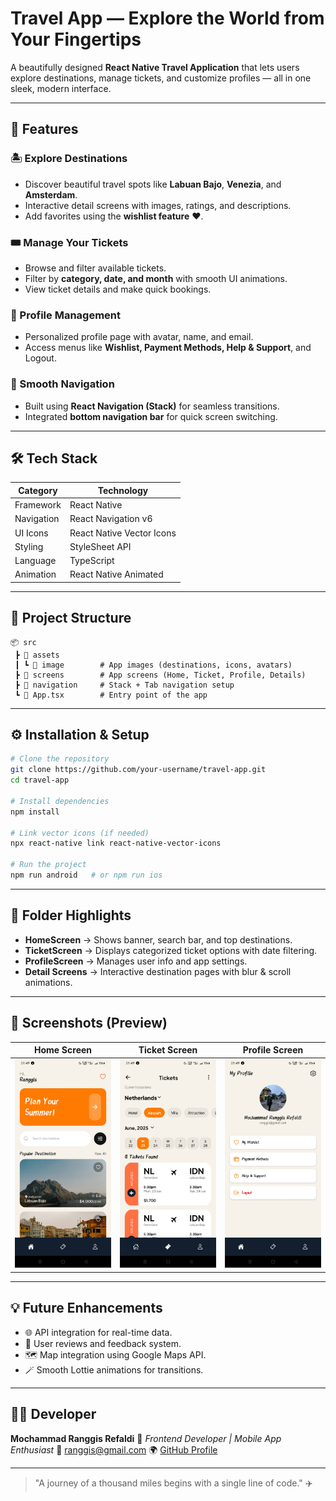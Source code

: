 # Travel App — Explore the World from Your Fingertips

A beautifully designed **React Native Travel Application** that lets users explore destinations, manage tickets, and customize profiles — all in one sleek, modern interface.

---

## 🚀 Features

### 🏝️ Explore Destinations

* Discover beautiful travel spots like **Labuan Bajo**, **Venezia**, and **Amsterdam**.
* Interactive detail screens with images, ratings, and descriptions.
* Add favorites using the **wishlist feature** ❤️.

### 🎟️ Manage Your Tickets

* Browse and filter available tickets.
* Filter by **category, date, and month** with smooth UI animations.
* View ticket details and make quick bookings.

### 👤 Profile Management

* Personalized profile page with avatar, name, and email.
* Access menus like **Wishlist, Payment Methods, Help & Support**, and Logout.

### 🧭 Smooth Navigation

* Built using **React Navigation (Stack)** for seamless transitions.
* Integrated **bottom navigation bar** for quick screen switching.

---

## 🛠️ Tech Stack

| Category   | Technology                |
| ---------- | ------------------------- |
| Framework  | React Native              |
| Navigation | React Navigation v6       |
| UI Icons   | React Native Vector Icons |
| Styling    | StyleSheet API            |
| Language   | TypeScript                |
| Animation  | React Native Animated     |

---

## 📁 Project Structure

```
📦 src
 ┣ 📂 assets
 ┃ ┗ 📂 image        # App images (destinations, icons, avatars)
 ┣ 📂 screens        # App screens (Home, Ticket, Profile, Details)
 ┣ 📂 navigation     # Stack + Tab navigation setup
 ┗ 📜 App.tsx        # Entry point of the app
```

---

## ⚙️ Installation & Setup

```bash
# Clone the repository
git clone https://github.com/your-username/travel-app.git
cd travel-app

# Install dependencies
npm install

# Link vector icons (if needed)
npx react-native link react-native-vector-icons

# Run the project
npm run android   # or npm run ios
```

---

## 🧩 Folder Highlights

* **HomeScreen** → Shows banner, search bar, and top destinations.
* **TicketScreen** → Displays categorized ticket options with date filtering.
* **ProfileScreen** → Manages user info and app settings.
* **Detail Screens** → Interactive destination pages with blur & scroll animations.

---

## 📸 Screenshots (Preview)

| Home Screen                                            | Ticket Screen                                               | Profile Screen                                               |
| ------------------------------------------------------ | ----------------------------------------------------------- | ------------------------------------------------------------ |
| ![Home](https://github.com/Ranggis/TUGAS-PEMROGRAMAN-PERANGKAT-MOBILE-SESI-4/blob/main/Hasil%20Implementasi/Home%20Screen.jpg) | ![Ticket](https://github.com/Ranggis/TUGAS-PEMROGRAMAN-PERANGKAT-MOBILE-SESI-4/blob/main/Hasil%20Implementasi/Ticket%20Screen.jpg) | ![Profile](https://github.com/Ranggis/TUGAS-PEMROGRAMAN-PERANGKAT-MOBILE-SESI-4/blob/main/Hasil%20Implementasi/Profil%20Screen.jpg) |

---

## 💡 Future Enhancements

* 🌐 API integration for real-time data.
* 💬 User reviews and feedback system.
* 🗺️ Map integration using Google Maps API.
* 🪄 Smooth Lottie animations for transitions.

---

## 👨‍💻 Developer

**Mochammad Ranggis Refaldi**
💼 *Frontend Developer | Mobile App Enthusiast*
📧 [ranggis@gmail.com](mailto:ranggis@gmail.com)
🌍 [GitHub Profile](https://github.com/your-username)

---

> "A journey of a thousand miles begins with a single line of code." ✈️
